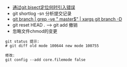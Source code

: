- [通过git bisect定位何时引入错误](http://www.ruanyifeng.com/blog/2018/12/git-bisect.html)
- git shortlog -sn 分析提交记录
- [git branch | grep -ve " master$" | xargs git branch -D](https://coderwall.com/p/x3jmig/remove-all-your-local-git-branches-but-keep-master)
- git reset HEAD . --> git add 撤销
- 忽略文件chmod的变更
```shell
git status 提示:
# git diff old mode 100644 new mode 100755

修改:
git config --add core.filemode false
```
